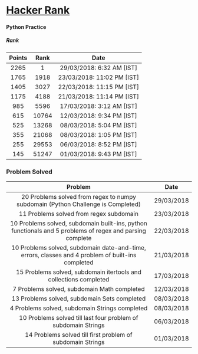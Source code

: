 # [Hacker Rank](https://www.hackerrank.com/)
#### Python Practice


##### **Rank**

| Points | Rank | Date  |
|:-----: |:----:| :----:|
| 2265 | 1  | 29/03/2018: 6:32 AM [IST] |
| 1765 | 1918  | 23/03/2018: 11:02 PM [IST] |
| 1405 | 3027  | 22/03/2018: 11:15 PM [IST] |
| 1175 | 4188  | 21/03/2018: 11:14 PM [IST] |
| 985 | 5596  | 17/03/2018: 3:12 AM [IST] |
| 615 | 10764 | 12/03/2018: 9:34 PM [IST] |
| 525 | 13268 | 08/03/2018: 5:04 PM [IST] |
| 355 | 21068 | 08/03/2018: 1:05 PM [IST] |
| 255 | 29553 | 06/03/2018: 8:52 PM [IST] |
| 145 | 51247 | 01/03/2018: 9:43 PM [IST] |

### **Problem Solved**

| Problem | Date |
| :------:|:----:|
| 20 Problems solved from regex to numpy subdomain (Python Challenge is Completed) | 29/03/2018 |
| 11 Problems solved from regex subdomain | 23/03/2018 |
| 10 Problems solved, subdomain built-ins, python functionals and 5 problems of regex and parsing complete | 22/03/2018 |
| 10 Problems solved, subdomain date-and-time, errors, classes and 4 problem of built-ins completed | 21/03/2018 |
| 15 Problems solved, subdomain itertools and collections completed | 17/03/2018 |
| 7 Problems solved, subdomain Math completed | 12/03/2018 |
| 13 Problems solved, subdomain Sets completed | 08/03/2018 |
| 4 Problems solved, subdomain Strings completed | 08/03/2018 |
| 10 Problems solved till last four problem of subdomain Strings | 06/03/2018 |
| 14 Problems solved till first problem of subdomain Strings | 01/03/2018 |
